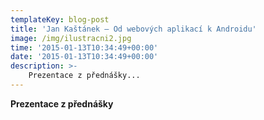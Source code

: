 ```yaml
---
templateKey: blog-post
title: 'Jan Kaštánek – Od webových aplikací k Androidu'
image: /img/ilustracni2.jpg
time: '2015-01-13T10:34:49+00:00'
date: '2015-01-13T10:34:49+00:00'
description: >-
    Prezentace z přednášky...
---
```

**Prezentace z přednášky**